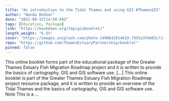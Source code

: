 ```yaml
---
title: "An introduction to the Tidal Thames and using GIS #ThamesGIS"
author: "Wanda Bodnar"
date: "2021-09-15T14:50:49Z"
tags: [Education, Package]
link: "https://bookdown.org/tep/gisbooklet/"
length_weight: "6.5%"
cover: "https://images.unsplash.com/photo-1490642914619-7955a3fd483c?ixid=MXwxMjA3fDB8MHxwaG90by1wYWdlfHx8fGVufDB8fHw%3D&ixlib=rb-1.2.1&auto=format&fit=crop&w=1970&q=80"
repo: "https://github.com/ThamesEstuaryPartnership/booklet"
pinned: false
---
```


This online booklet forms part of the educational package of the Greater Thames Estuary Fish Migration Roadmap project and it is written to provide the basics of cartography, GIS and GIS software use. [...] This online booklet is part of the Greater Thames Estuary Fish Migration Roadmap project resource package, and it is written to provide an overview of the Tidal Thames and the basics of cartography, GIS and GIS software use. Note This is a ...
